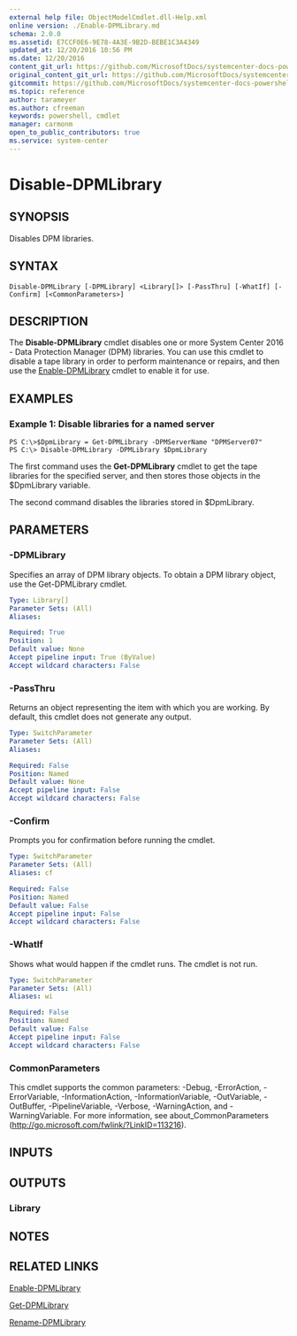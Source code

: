 ```yaml
---
external help file: ObjectModelCmdlet.dll-Help.xml
online version: ./Enable-DPMLibrary.md
schema: 2.0.0
ms.assetid: E7CCF0E6-9E78-4A3E-9B2D-BEBE1C3A4349
updated_at: 12/20/2016 10:56 PM
ms.date: 12/20/2016
content_git_url: https://github.com/MicrosoftDocs/systemcenter-docs-powershell/blob/master/systemcenter-cmdlets/SystemCenter2016/DataProtectionManager/vlatest/Disable-DPMLibrary.md
original_content_git_url: https://github.com/MicrosoftDocs/systemcenter-docs-powershell/blob/master/systemcenter-cmdlets/SystemCenter2016/DataProtectionManager/vlatest/Disable-DPMLibrary.md
gitcommit: https://github.com/MicrosoftDocs/systemcenter-docs-powershell/blob/39ebc8b68768998222371964f8e90b8160cbfe0a/systemcenter-cmdlets/SystemCenter2016/DataProtectionManager/vlatest/Disable-DPMLibrary.md
ms.topic: reference
author: tarameyer
ms.author: cfreeman
keywords: powershell, cmdlet
manager: carmonm
open_to_public_contributors: true
ms.service: system-center
---
```


# Disable-DPMLibrary

## SYNOPSIS
Disables DPM libraries.

## SYNTAX

```
Disable-DPMLibrary [-DPMLibrary] <Library[]> [-PassThru] [-WhatIf] [-Confirm] [<CommonParameters>]
```

## DESCRIPTION
The **Disable-DPMLibrary** cmdlet disables one or more System Center 2016 - Data Protection Manager (DPM) libraries.
You can use this cmdlet to disable a tape library in order to perform maintenance or repairs, and then use the [Enable-DPMLibrary](./Enable-DPMLibrary.md) cmdlet to enable it for use.

## EXAMPLES

### Example 1: Disable libraries for a named server
```
PS C:\>$DpmLibrary = Get-DPMLibrary -DPMServerName "DPMServer07"
PS C:\> Disable-DPMLibrary -DPMLibrary $DpmLibrary
```

The first command uses the **Get-DPMLibrary** cmdlet to get the tape libraries for the specified server, and then stores those objects in the $DpmLibrary variable.

The second command disables the libraries stored in $DpmLibrary.

## PARAMETERS

### -DPMLibrary
Specifies an array of DPM library objects.
To obtain a DPM library object, use the Get-DPMLibrary cmdlet.

```yaml
Type: Library[]
Parameter Sets: (All)
Aliases: 

Required: True
Position: 1
Default value: None
Accept pipeline input: True (ByValue)
Accept wildcard characters: False
```

### -PassThru
Returns an object representing the item with which you are working.
By default, this cmdlet does not generate any output.

```yaml
Type: SwitchParameter
Parameter Sets: (All)
Aliases: 

Required: False
Position: Named
Default value: None
Accept pipeline input: False
Accept wildcard characters: False
```

### -Confirm
Prompts you for confirmation before running the cmdlet.

```yaml
Type: SwitchParameter
Parameter Sets: (All)
Aliases: cf

Required: False
Position: Named
Default value: False
Accept pipeline input: False
Accept wildcard characters: False
```

### -WhatIf
Shows what would happen if the cmdlet runs.
The cmdlet is not run.

```yaml
Type: SwitchParameter
Parameter Sets: (All)
Aliases: wi

Required: False
Position: Named
Default value: False
Accept pipeline input: False
Accept wildcard characters: False
```

### CommonParameters
This cmdlet supports the common parameters: -Debug, -ErrorAction, -ErrorVariable, -InformationAction, -InformationVariable, -OutVariable, -OutBuffer, -PipelineVariable, -Verbose, -WarningAction, and -WarningVariable. For more information, see about_CommonParameters (http://go.microsoft.com/fwlink/?LinkID=113216).

## INPUTS

## OUTPUTS

### Library

## NOTES

## RELATED LINKS

[Enable-DPMLibrary](xref:SystemCenter2016/DataProtectionManager/vlatest/Enable-DPMLibrary.md)

[Get-DPMLibrary](xref:SystemCenter2016/DataProtectionManager/vlatest/Get-DPMLibrary.md)

[Rename-DPMLibrary](xref:SystemCenter2016/DataProtectionManager/vlatest/Rename-DPMLibrary.md)
